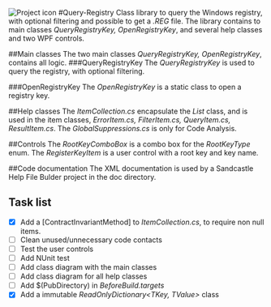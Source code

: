 ![Project icon](http://icons.iconarchive.com/icons/aroche/delta/32/Registry-Settings-icon.png)
#Query-Registry
Class library to query the Windows registry, with optional filtering and possible to get a *.REG* file. The library contains to main classes _QueryRegistryKey, OpenRegistryKey_, and several help classes and two WPF controls.

##Main classes
The two main classes _QueryRegistryKey, OpenRegistryKey_, contains all logic.
###QueryRegistryKey
The _QueryRegistryKey_ is used to query the registry, with optional filtering.

###OpenRegistryKey
The _OpenRegistryKey_ is a static class to open a registry key.

##Help classes
The _ItemCollection.cs_ encapsulate the *List* class, and is used in the item classes, _ErrorItem.cs, FilterItem.cs, QueryItem.cs, ResultItem.cs_. The _GlobalSuppressions.cs_ is only for Code Analysis.

##Controls
The _RootKeyComboBox_ is a combo box for the _RootKeyType_ enum. The _RegisterKeyItem_ is a user control with a root key and key name.

##Code documentation
The XML documentation is used by a Sandcastle Help File Bulder project in the doc directory.

## Task list
- [x] Add a [ContractInvariantMethod] to _ItemCollection.cs_, to require non null items.
- [ ] Clean unused/unnecessary code contacts
- [ ] Test the user controls
- [ ] Add NUnit test
- [ ] Add class diagram with the main classes
- [ ] Add class diagram for all help classes
- [ ] Add $(PubDirectory) in _BeforeBuild.targets_
- [x] Add a immutable _ReadOnlyDictionary<TKey, TValue>_ class